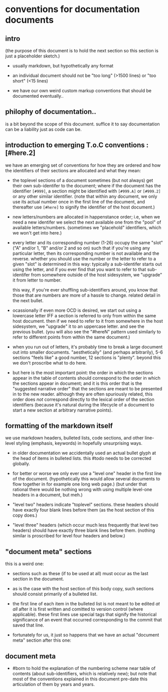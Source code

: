 # conventions for documentation documents

## intro

(the purpose of this document is to hold the next section so this section
is just a placeholder sketch.)

  - usually markdown, but hypothetically any format

  - an individual document should not be "too long" (>1500 lines) or "too short" (<15 lines)

  - we have our own weird custom markup conventions that should be documented
    eventually..




## philophy of documentation..

is a bit beyond the scope of this document. suffice it to say documentation
can be a liability just as code can be.




## introduction to emerging T.o.C conventions :[#here.2]

we have an emerging set of conventions for how they are ordered and how
the identifiers of their sections are allocated and what they mean:

  - the toplevel sections of a document sometimes (but not always)
    get their own sub-identifer to the document; where if the document
    has the identifier `[#999]`, a section might be identified with
    `[#999.A]` or `[#999.2]` or any other similar identifier. (note that
    within any document, we only use its actual number once in the first
    line of the document, and thereafter use `[#here]` to signify the
    identifier of the host document.)

  - new letters/numbers are allocated in happenstance order; i.e, when
    we need a new identifer we select the next available one from the
    "pool" of available letters/numbers.
    (sometimes we "placehold" identifiers, which we won't get into here.)

  - every letter and its corresponding number (1-26) occupy the same "slot"
    ("A" and/or 1, "B" and/or 2 and so on) such that if you're using any
    particular letter, then its corresponding number is not available and
    the reverse. whether you should use the number or the letter to refer
    to a given "slot" is determined in this way: typically a sub-identifer
    starts out using the letter, and if you ever find that you want to refer
    to that sub-identifer from somewhere outside of the host sidesystem, we
    "upgrade" it from letter to number.

    this way, if you're ever shuffling sub-identifiers around, you know that
    those that are numbers are more of a hassle to change. related detail
    in the next bullet.

  - ocassionally if even more OCD is desired, we start out using a lowercase
    letter IFF a section is referred to only from within the same host
    document. then if we need to refer to it from somewhere in the host
    sidesystem, we "upgrade" it to an uppercase letter. and see the previous
    bullet. (you will also see the "#hereN" pattern used similarly to
    refer to different points from within the same document.)

  - when you run out of letters, it's probably time to break a large
    document out into smaller documents. "aesthetically" (and perhaps
    arbitrarily), 5-6 sections "feels like" a good number, 12 sections
    is "plenty". beyond this we don't proscribe what to do here.

  - but here is the most important point: the order in which the sections
    appear in the table of contents should correspond to the order in which
    the sections appear in document; and it is this order that is the
    "suggested narrative order" that the sections are meant to be presented
    in to the new reader. although they are often spuriously related, this
    order does *not* correspond directly to the lexical order of the section
    identifiers (because it's natural during the lifecycle of a document
    to start a new section at arbitrary narrative points).




## formatting of the markdown itself

we use markdown headers, bulleted lists, code sections, and other line-level
styling (emphasis, keywords) in hopefully unsurprising ways.

  - in older documentation we accidentally used an actual bullet glyph
    at the head of items in bulleted lists. this #todo needs to be corrected
    globally.

  - for better or worse we only ever use a "level one" header in the
    first line of the document. (hypothetically this would allow several
    documents to flow together in for example one long web page.) (but
    under that rational there would be nothing wrong with using multiple
    level-one headers in a document, but meh.)

  - "level two" headers indicate "toplevel" sections. these headers should
    have exactly four blank lines before them (as the host section of this
    copy does.)

  - "level three" headers (which occur much less frequently that level two
    headers) should have exactly three blank lines before them. (nothing
    similar is proscribed for level four headers and below.)




## "document meta" sections

this is a weird one:

  - sections such as these (if to be used at all) must occur as the
    last section in the document.

  - as is the case with the host section of this body copy, such sections
    should consist primarily of a bulleted list.

  - the first line of each item in the bulleted list is not meant to
    be edited *at all* after it is first written and comitted to version
    control (where applicable). these first lines use special tags
    that signify the historical significance of an event that occurred
    corresponding to the commit that saved that line.

  - fortunately for us, it just so happens that we have an actual
    "document meta" section after this one:




## document meta

  - #born to hold the explanation of the numbering scheme near
    table of contents (about sub-identifiers, which is relatively new); but
    note that most of the conventions explained in this document pre-date
    this articulation of them by years and years.

